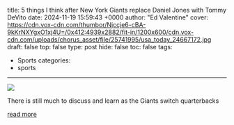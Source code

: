 title: 5 things I think after New York Giants replace Daniel Jones with Tommy DeVito
date: 2024-11-19 15:59:43 +0000
author: "Ed Valentine"
cover: https://cdn.vox-cdn.com/thumbor/Njccje6-cBA-9kKrNXYgxO1xj4U=/0x412:4939x2882/fit-in/1200x600/cdn.vox-cdn.com/uploads/chorus_asset/file/25741995/usa_today_24667172.jpg
draft: false
top: false
type: post
hide: false
toc: false
tags:
  - Sports
categories:
  - sports
---

![](https://cdn.vox-cdn.com/thumbor/Njccje6-cBA-9kKrNXYgxO1xj4U=/0x412:4939x2882/fit-in/1200x600/cdn.vox-cdn.com/uploads/chorus_asset/file/25741995/usa_today_24667172.jpg)

There is still much to discuss and learn as the Giants switch quarterbacks

[read more](https://www.bigblueview.com/2024/11/19/24300443/5-things-i-think-after-new-york-giants-replace-daniel-jones-with-tommy-devito)
